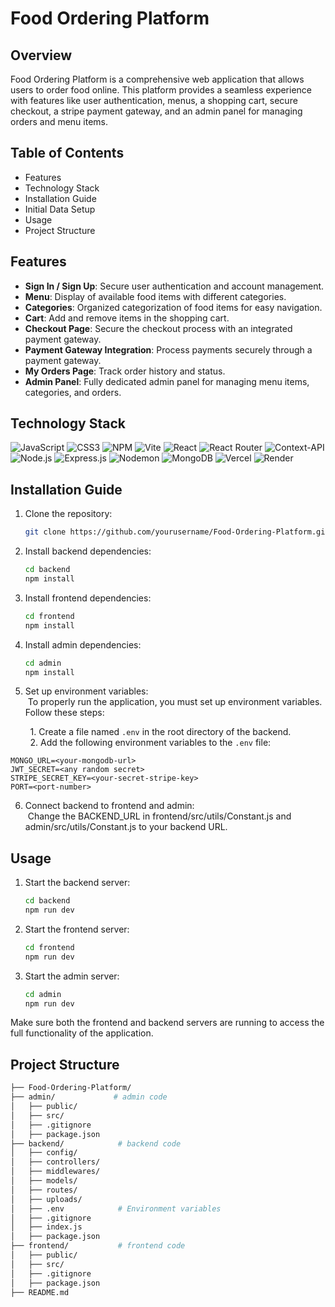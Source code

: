 # Food Ordering Platform

## Overview

Food Ordering Platform is a comprehensive web application that allows users to order food online. This platform provides a seamless experience with features like user authentication, menus, a shopping cart, secure checkout, a stripe payment gateway, and an admin panel for managing orders and menu items.

## Table of Contents

- Features
- Technology Stack
- Installation Guide
- Initial Data Setup
- Usage
- Project Structure

## Features

- **Sign In / Sign Up**: Secure user authentication and account management.
- **Menu**: Display of available food items with different categories.
- **Categories**: Organized categorization of food items for easy navigation.
- **Cart**: Add and remove items in the shopping cart.
- **Checkout Page**: Secure the checkout process with an integrated payment gateway.
- **Payment Gateway Integration**: Process payments securely through a payment gateway.
- **My Orders Page**: Track order history and status.
- **Admin Panel**: Fully dedicated admin panel for managing menu items, categories, and orders.

## Technology Stack
![JavaScript](https://img.shields.io/badge/javascript-%23323330.svg?style=for-the-badge&logo=javascript&logoColor=%23F7DF1E) ![CSS3](https://img.shields.io/badge/css3-%231572B6.svg?style=for-the-badge&logo=css3&logoColor=white) ![NPM](https://img.shields.io/badge/NPM-%23CB3837.svg?style=for-the-badge&logo=npm&logoColor=white) ![Vite](https://img.shields.io/badge/vite-%23646CFF.svg?style=for-the-badge&logo=vite&logoColor=white) ![React](https://img.shields.io/badge/react-%2320232a.svg?style=for-the-badge&logo=react&logoColor=%2361DAFB) ![React Router](https://img.shields.io/badge/React_Router-CA4245?style=for-the-badge&logo=react-router&logoColor=white) ![Context-API](https://img.shields.io/badge/Context--Api-000000?style=for-the-badge&logo=react) ![Node.js](https://img.shields.io/badge/-Node.js-339933?logo=node.js&logoColor=white&style=for-the-badge) ![Express.js](https://img.shields.io/badge/express.js-%23404d59.svg?style=for-the-badge&logo=express&logoColor=%2361DAFB) ![Nodemon](https://img.shields.io/badge/NODEMON-%23323330.svg?style=for-the-badge&logo=nodemon&logoColor=%BBDEAD) ![MongoDB](https://img.shields.io/badge/-MongoDB-47A248?logo=mongodb&logoColor=white&style=for-the-badge) ![Vercel](https://img.shields.io/badge/vercel-%23000000.svg?style=for-the-badge&logo=vercel&logoColor=white) ![Render](https://img.shields.io/badge/Render-%46E3B7.svg?style=for-the-badge&logo=render&logoColor=white)

## Installation Guide

1. Clone the repository:
   ```bash
   git clone https://github.com/yourusername/Food-Ordering-Platform.git
2. Install backend dependencies:
   ```bash
   cd backend
   npm install
3. Install frontend dependencies:
   ```bash
   cd frontend
   npm install
4. Install admin dependencies:
   ```bash
   cd admin
   npm install
5. Set up environment variables:\
&nbsp;To properly run the application, you must set up environment variables. Follow these steps:

&nbsp;&nbsp;&nbsp;&nbsp;&nbsp;&nbsp;&nbsp;&nbsp;1. Create a file named `.env` in the root directory of the backend.\
&nbsp;&nbsp;&nbsp;&nbsp;&nbsp;&nbsp;&nbsp;&nbsp;2. Add the following environment variables to the `.env` file:

   ```plaintext
   MONGO_URL=<your-mongodb-url>
   JWT_SECRET=<any random secret>
   STRIPE_SECRET_KEY=<your-secret-stripe-key>
   PORT=<port-number>
```
6. Connect backend to frontend and admin:\
&nbsp;Change the BACKEND_URL in frontend/src/utils/Constant.js and admin/src/utils/Constant.js to your backend URL.

## Usage

1. Start the backend server:
   ```bash
   cd backend
   npm run dev
2. Start the frontend server:
   ```bash
   cd frontend
   npm run dev
2. Start the admin server:
   ```bash
   cd admin
   npm run dev
Make sure both the frontend and backend servers are running to access the full functionality of the application.

## Project Structure
```bash
├── Food-Ordering-Platform/
├── admin/             # admin code
│   ├── public/
│   ├── src/
│   ├── .gitignore
│   ├── package.json
├── backend/            # backend code
│   ├── config/
│   ├── controllers/
│   ├── middlewares/
│   ├── models/
│   ├── routes/
│   ├── uploads/
│   ├── .env            # Environment variables
│   ├── .gitignore
│   ├── index.js
│   ├── package.json
├── frontend/           # frontend code
│   ├── public/
│   ├── src/
│   ├── .gitignore
│   ├── package.json
├── README.md
